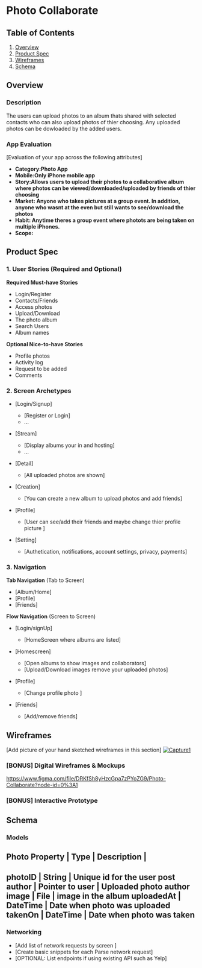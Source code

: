 
# Photo Collaborate

## Table of Contents
1. [Overview](#Overview)
1. [Product Spec](#Product-Spec)
1. [Wireframes](#Wireframes)
2. [Schema](#Schema)

## Overview
### Description
The users can upload photos to an album thats shared with selected contacts who can also upload photos of thier choosing. Any uploaded photos can be dowloaded by the added users.

### App Evaluation
[Evaluation of your app across the following attributes]
- **Category:Photo App**
- **Mobile:Only iPhone mobile app**
- **Story:Allows users to upload their photos to a collaborative album where photos can be viewed/downloaded/uploaded by friends of thier choosing**
- **Market: Anyone who takes pictures at a group event. In addition, anyone who wasnt at the even but still wants to see/download the photos**
- **Habit: Anytime theres a group event where photots are being taken on multiple iPhones.**
- **Scope:**

## Product Spec

### 1. User Stories (Required and Optional)

**Required Must-have Stories**

* Login/Register 
* Contacts/Friends
* Access photos
* Upload/Download
* The photo album
* Search Users
* Album names

**Optional Nice-to-have Stories**

* Profile photos
* Activity log 
* Request to be added
* Comments

### 2. Screen Archetypes

* [Login/Signup]
   * [Register or Login]
   * ...
* [Stream]
   * [Display albums your in and hosting]
   * ...

* [Detail]
   * [All uploaded photos are shown]

* [Creation]
   * [You can create a new album to upload photos and add friends]

* [Profile]
   * [User can see/add their friends and maybe change thier profile picture ]

* [Setting]
   * [Authetication, notifications, account settings, privacy, payments]



### 3. Navigation

**Tab Navigation** (Tab to Screen)

* [Album/Home]
* [Profile]
* [Friends]

**Flow Navigation** (Screen to Screen)

* [Login/signUp]
   * [HomeScreen where albums are listed]

* [Homescreen]
   * [Open albums to show images and collaborators]
   * [Upload/Download images remove your uploaded photos]

* [Profile]
   * [Change profile photo ]
* [Friends]
   * [Add/remove friends]
## Wireframes
[Add picture of your hand sketched wireframes in this section]
<a href="https://ibb.co/x1NhY96"><img src="https://i.ibb.co/D9Z4YcQ/Capture1.png" alt="Capture1" border="0"></a>

### [BONUS] Digital Wireframes & Mockups
https://www.figma.com/file/DRKfSh8yHzcGpa7zPYoZG9/Photo-Collaborate?node-id=0%3A1

### [BONUS] Interactive Prototype

## Schema 

### Models
Photo
Property   |   Type          |   Description               |
------------------------------------------------------------
photoID    | String          | Unique id for the user post
author     | Pointer to user | Uploaded photo author
image      | File            | image in the album
uploadedAt | DateTime        | Date when photo was uploaded
takenOn    | DateTime        | Date when photo was taken
------------------------------------------------------------

### Networking
- [Add list of network requests by screen ]
- [Create basic snippets for each Parse network request]
- [OPTIONAL: List endpoints if using existing API such as Yelp]
